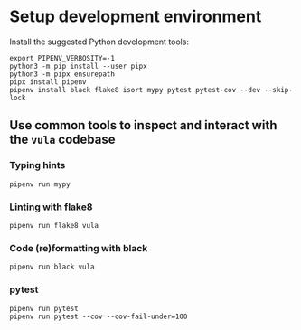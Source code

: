 # Setup development environment

Install the suggested Python development tools:
```
export PIPENV_VERBOSITY=-1
python3 -m pip install --user pipx
python3 -m pipx ensurepath
pipx install pipenv
pipenv install black flake8 isort mypy pytest pytest-cov --dev --skip-lock
```

## Use common tools to inspect and interact with the `vula` codebase

### Typing hints

```
pipenv run mypy
```

### Linting with flake8

```
pipenv run flake8 vula
```

### Code (re)formatting with black

```
pipenv run black vula
```

### pytest

```
pipenv run pytest
pipenv run pytest --cov --cov-fail-under=100
```
